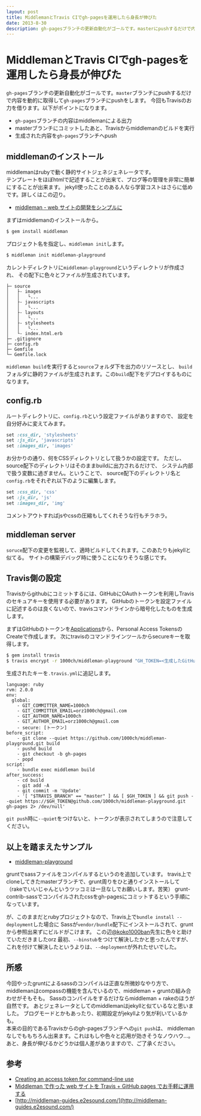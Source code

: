 ```yaml
---
layout: post
title: MiddlemanとTravis CIでgh-pagesを運用したら身長が伸びた
date: 2013-8-30
description: gh-pagesブランチの更新自動化がゴールです。masterにpushするだけで内容を動的に取得してgh-pagesブランチにpushをします。
---
```


# MiddlemanとTravis CIでgh-pagesを運用したら身長が伸びた

`gh-pages`ブランチの更新自動化がゴールです。`master`ブランチにpushするだけで内容を動的に取得して`gh-pages`ブランチにpushをします。
今回もTravisのお力を借ります。以下がポイントになります。

- `gh-pages`ブランチの内容はmiddlemanによる出力
- masterブランチにコミットしたあと、Travisからmiddlemanのビルドを実行
- 生成された内容を`gh-pages`ブランチへpush

## middlemanのインストール

middlemanはrubyで動く静的サイトジェネジェネレータです。  
テンプレートをほぼhtmlで記述することが出来て、ブログ等の管理を非常に簡単にすることが出来ます。
jekyll使ったことのある人なら学習コストはさらに低めです。詳しくはこの辺り。

- [middleman - web サイトの開発をシンプルに](http://middleman-guides.e2esound.com/)

まずはmiddlemanのインストールから。

```bash
$ gem install middleman
```

プロジェクト名を指定し、`middleman init`します。

```bash
$ middleman init middleman-playground
```

カレントディレクトリに`middleman-playground`というディレクトリが作成され、
その配下に色々とファイルが生成されています。

```
├─ source
│   ├- images
│   │   └...
│   ├- javascripts
│   │   └...
│   ├- layouts
│   │   └...
│   ├- stylesheets
│   │   └...
│   └- index.html.erb
├─ .gitignore
├─ config.rb
├─ Gemfile
└─ Gemfile.lock
```

`middleman build`を実行すると`source`フォルダ下を出力のリソースとし、
`build`フォルダに静的ファイルが生成されます。この`build`配下をデプロイするものになります。

## config.rb

ルートディレクトリに、`config.rb`という設定ファイルがありますので、
設定を自分好みに変えてみます。  

```ruby
set :css_dir, 'stylesheets'
set :js_dir, 'javascripts'
set :images_dir, 'images'
```

お分かりの通り、何をCSSディレクトリとして扱うかの設定です。
ただし、source配下のディレクトリはそのままbuildに出力されるだけで、
システム内部で扱う変数に過ぎません。ということで、
source配下のディレクトリ名と`config.rb`をそれぞれ以下のように編集します。

```ruby
set :css_dir, 'css'
set :js_dir, 'js'
set :images_dir, 'img'
```

コメントアウトすればjsやcssの圧縮もしてくれそうな行もチラホラ。  

## middleman server

`soruce`配下の変更を監視して、適時ビルドしてくれます。このあたりもjekyllと似てる。
サイトの構築デバッグ時に使うことになりそうな感じです。

## Travis側の設定

Travisからgithubにコミットするには、GitHubにOAuthトークンを利用しTravisのセキュアキーを使用する必要があります。
GitHubのトークンを設定ファイルに記述するのは良くないので、travisコマンドラインから暗号化したものを生成します。

まずはGitHubのトークンを[Applications](https://github.com/settings/applications)から、Personal Access TokensのCreateで作成します。
次にtravisのコマンドラインツールからsecureキーを取得します。

```bash
$ gem install travis
$ travis encrypt -r 1000ch/middleman-playground "GH_TOKEN=<生成したGitHubトークン>"
```

生成されたキーを`.travis.yml`に追記します。

```
language: ruby
rvm: 2.0.0
env:
  global:
    - GIT_COMMITTER_NAME=1000ch
    - GIT_COMMITTER_EMAIL=orz1000ch@gmail.com
    - GIT_AUTHOR_NAME=1000ch
    - GIT_AUTHOR_EMAIL=orz1000ch@gmail.com
    - secure: [トークン]
before_script:
    - git clone --quiet https://github.com/1000ch/middleman-playground.git build
    - pushd build
    - git checkout -b gh-pages
    - popd
script:
    - bundle exec middleman build
after_success:
    - cd build
    - git add -A
    - git commit -m 'Update'
    - '[ "$TRAVIS_BRANCH" == "master" ] && [ $GH_TOKEN ] && git push --quiet https://$GH_TOKEN@github.com/1000ch/middleman-playground.git gh-pages 2> /dev/null'
```

`git push`時に`--quiet`をつけないと、トークンが表示されてしまうので注意してください。

## 以上を踏まえたサンプル

- [middleman-playground](https://github.com/1000ch/middleman-playground)

gruntでsassファイルをコンパイルするというのを追加しています。
travis上でcloneしてきたmasterブランチで、grunt周りをひと通りインストールして
（rakeでいいじゃんというツッコミは一旦なしでお願いします。苦笑）
grunt-contrib-sassでコンパイルされたcssをgh-pagesにコミットするという手順になっています。

が、このままだとrubyプロジェクトなので、Travis上で`bundle install --deployment`した場合に
Sassが`vendor/bundle`配下にインストールされて、gruntから参照出来ずにビルドがこけます。
この辺[@koko1000ban](http://twitter.com/koko1000ban)先生に色々と助けていただきましたorz
最初、`--binstub`をつけて解決したかと思ったんですが、
これを付けて解決したというよりは、`--deployment`が外れたせいでした。

## 所感

今回やったgruntによるsassのコンパイルは正直な所微妙なやり方で、
middlemanはcompassの機能を含んでいるので、middleman + gruntの組み合わせがそもそも。
Sassのコンパイルをするだけならmiddleman + rakeのほうが自然です。
あとジェネレータとしてのmiddlemanはjekyllと似ているなと思いました。
ブログモードとかもあったり、初期設定がjekyllより気が利いているかも。
　  
本来の目的であるTravisからのgh-pagesブランチへの`git push`は、
middlemanなしでももちろん出来ます。これはもしや色々と応用が効きそうなノウハウ…。
あと、身長が伸びるかどうかは個人差がありますので、ご了承ください。

## 参考

- [Creating an access token for command-line use](https://help.github.com/articles/creating-an-access-token-for-command-line-use)
- [Middleman で作った web サイトを Travis + GitHub pages でお手軽に運用する](http://tricknotes.hateblo.jp/entry/2013/06/17/020229)
- [http://middleman-guides.e2esound.com/](http://middleman-guides.e2esound.com/)